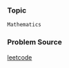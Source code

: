 ### Topic

    Mathematics

### Problem Source

[leetcode](https://leetcode.com/problems/happy-number/description/)
